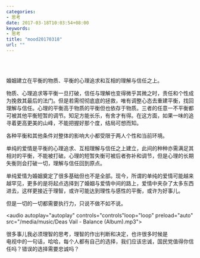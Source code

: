 ```yaml
---
categories:
- 思考
date: 2017-03-18T10:03:54+08:00
keywords:
- 思考
title: "mood20170318"
url: ""
---
```


<br/>
<br/>

婚姻建立在平衡的物质、平衡的心理追求和互相的理解与信任之上。
<br/>

物质、心理追求等平衡一旦打破，信任与理解也变得微乎其微之时，责任和个性成为挽救其最后的法门。但是若需彻彻底底的拯救，唯有调整心态去重建平衡，找回理解与信任。心理的平衡高于物质的平衡但也依存于物质。三者的任意一不平衡都可被其他平衡短暂的调节。知足方能长乐，有舍才有得。在这方面，如果一味的追寻着更高更美的山峰，不能把握好那个度，结局可想而知。
<br/>

各种平衡和其他条件对整体的影响大小都受限于两人个性和当前环境。
<br/>

单纯的爱情是平衡的心理追求、互相理解与信任之上建立，此间的种种亦需满足其相对的平衡，不能被打破。心理的短暂失衡可被后者弥补和调节，但是心理的长期失衡则会打破一切，理解与信任回到原点。
<br/>

单纯爱情为婚姻奠定了很多基础但也不是全部。现今，所谓的单纯的爱情可能越来越罕见，更多的是将起点选择到了婚姻与爱情中间的路上，爱情中夹杂了太多东西进去，这样更接近于理智，或许可能达到理性与感性的平衡，或许为好事儿。
<br/>

但是一切的一切都需要执行力，只说不做不如不说。

<!-- 。。。-->
<audio autoplay="autoplay" controls="controls"loop="loop" preload="auto"
            src="/media/music/Deas Vail - Balance (Album).mp3">
</audio>

很多事儿我必须理智的思考，理智的作出判断和决定，也许很多时候是
<br/>
电视中的一句话，哈哈，每个人都有自己的选择，我们应该忠诚，国民党值得你信任吗？错误的选择需要忠诚吗？
<br/>
<br/>
